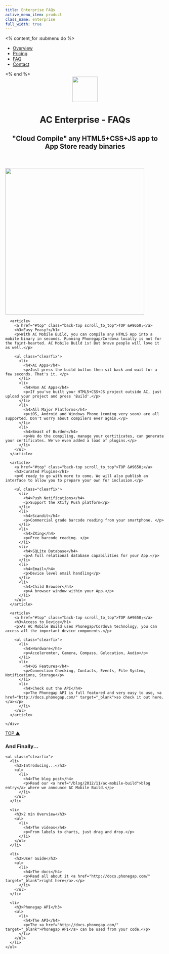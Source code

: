 ```yaml
---
title: Enterprise FAQs
active_menu_item: product
class_name: enterprise
full_width: true
---
```


<% content_for :submenu do %>
  <nav class="sub">
    <div class="container">
      <ul class="clearfix">
        <li class="active"><a href="/enterprise">Overview</a></li>
        <li><a href="/enterprise/enterprise-pricing">Pricing</a></li>
        <li><a href="/enterprise/enterprise-faqs">FAQ</a></li>
        <li><a href="/enterprise/enterprise-contact">Contact</a></li>
      </ul>
    </div>
  </nav>
<% end %>

<header>
  <div class="container">
    <div class="clearfix">
      <div>
        <img src="/img/products/mb.gif" alt="" width="80">
      </div>
      <div>
        <h1>AC Enterprise - FAQs</h1>
        <h2>"Cloud Compile" any HTML5+CSS+JS app to App Store ready binaries</h2>
      </div>
    </div>
  </div>
</header>

<section id="mb-overview">
  <div class="container clearfix">
    <div>
      <img src="/img/products/deployment-screen.png" width="439" height="463">
    </div>
    <div>

      <article>
        <a href="#top" class="back-top scroll_to_top">TOP &#9650;</a>
        <h3>Easy Peasy!</h1>
        <p>With AC Mobile Build, you can compile any HTML5 App into a mobile binary in seconds. Running Phonegap/Cordova locally is not for the faint-hearted. AC Mobile Build is! But brave people will love it as well.</p>

        <ul class="clearfix">
          <li>
            <h4>AC Apps</h4>
            <p>Just press the build button then sit back and wait for a few seconds. That's it. </p>
          </li>
          <li>
            <h4>Non AC Apps</h4>
            <p>If you've built your HTML5+CSS+JS project outside AC, just upload your project and press 'Build'.</p>
          </li>
          <li>
            <h4>All Major Platforms</h4>
            <p>iOS, Android and Windows Phone (coming very soon) are all supported. Don't worry about compilers ever again.</p>
          </li>
          <li>
            <h4>Beast of Burden</h4>
            <p>We do the compiling, manage your certiticates, can generate your certificates. We've even added a load of plugins.</p>
          </li>
        </ul>
      </article>

      <article>
        <a href="#top" class="back-top scroll_to_top">TOP &#9650;</a>
        <h3>Curated Plugins</h1>
        <p>6 ready to go with more to come. We will also publish an interface to allow you to prepare your own for inclusion.</p>

        <ul class="clearfix">
          <li>
            <h4>Push Notifications</h4>
            <p>Support the Xtify Push platform</p>
          </li>
          <li>
            <h4>Scandit</h4>
            <p>Commercial grade barcode reading from your smartphone. </p>
          </li>
          <li>
            <h4>ZXing</h4>
            <p>Free barcode reading. </p>
          </li>
          <li>
            <h4>SQLite Database</h4>
            <p>A full relational database capabilities for your App.</p>
          </li>
          <li>
            <h4>Email</h4>
            <p>Device level email handling</p>
          </li>          
          <li>
            <h4>Child Browser</h4>
            <p>A browser window within your App.</p>
          </li>
        </ul>
      </article>

      <article>
        <a href="#top" class="back-top scroll_to_top">TOP &#9650;</a>
        <h3>Access to Device</h1>
        <p>As AC Mobile Build uses Phonegap/Cordova technology, you can access all the important device components.</p>

        <ul class="clearfix">
          <li>
            <h4>Hardware</h4>
            <p>Acceleromter, Camera, Compass, Gelocation, Audio</p>
          </li>
          <li>
            <h4>OS Features</h4>
            <p>Connection Checking, Contacts, Events, File System, Notifications, Storage</p>
          </li>
          <li>
            <h4>Check out the API</h4>
            <p>The Phonegap API is full featured and very easy to use, <a href="http://docs.phonegap.com/" target="_blank">so check it out here.</a></p>
          </li>
        </ul>
      </article>

    </div>
  </div>
</section>

<a name="finally"></a>
<section id="overview-detail">
  <div class="container clearfix">
    <a href="#top" class="back-top scroll_to_top">TOP &#9650;</a>
    <h3>And Finally...</h1>

    <ul class="clearfix">
      <li>
        <h3>Introducing...</h3>
        <ul>
          <li>
            <h4>The blog post</h4>
            <p>Read our <a href="/blog/2012/11/ac-mobile-build">blog entry</a> where we announce AC Mobile Build.</p>
          </li>
        </ul>
      </li>

      <li>
        <h3>2 min Overview</h3>
        <ul>
          <li>
            <h4>The videos</h4>
            <p>From labels to charts, just drag and drop.</p>
          </li>
        </ul>
      </li>

      <li>
        <h3>User Guide</h3>
        <ul>
          <li>
            <h4>The docs</h4>
            <p>Read all about it <a href="http://docs.phonegap.com/" target="_blank">right here</a>.</p>
          </li>
        </ul>
      </li>

      <li>
        <h3>Phonegap API</h3>
        <ul>
          <li>
            <h4>The API</h4>
            <p>The <a href="http://docs.phonegap.com/" target="_blank">Phonegap API</a> can be used from your code.</p>
          </li>
        </ul>
      </li>
    </ul>

  </div>
</section>


